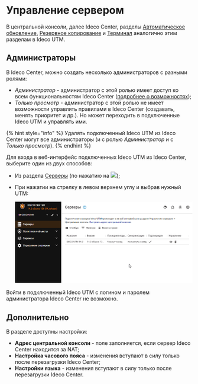# Управление сервером

В центральной консоли, далее Ideco Center, разделы [Автоматическое обновление](server-update.md), [Резервное копирование](backup.md) и [Терминал](terminal.md) аналогично этим разделам в Ideco UTM. 

## Администраторы

В Ideco Center, можно создать несколько администраторов с разными ролями: 
* *Администратор* - администратор с этой ролью имеет доступ ко всем функциональностям Ideco Center ([подробнее о возможностях](README.md));
* *Только просмотр* - администратор с этой ролью не имеет возможности управлять правилами в Ideco Center (создавать, менять приоритет и др.). Но может переходить в подключенные Ideco UTM и управлять ими.

{% hint style="info" %}
Удалять подключенный Ideco UTM из Ideco Center могут все администраторы (и с ролью *Администратор* и с *Только просмотр*).
{% endhint %}
 
Для входа в веб-интерфейс подключенных Ideco UTM из Ideco Center, выберите один из двух способов:
* Из раздела [Серверы](central-console.md) (по нажатию на ![](../../.gitbook/assets/eye-icon.png));
* При нажатии на стрелку в левом верхнем углу и выбрав нужный UTM:
    
    ![](../../../.gitbook/assets/server-management.gif)
 
Войти в подключенный Ideco UTM с логином и паролем администратора Ideco Center не возможно.
  

## Дополнительно

В разделе доступны настройки:

* **Адрес центральной консоли** - поле заполняется, если сервер Ideco Center находится за NAT;
* **Настройка часового пояса** - изменения вступают в силу только после перезагрузки Ideco Center;
* **Настройки языка** - изменения вступают в силу только после перезагрузки Ideco Center.
